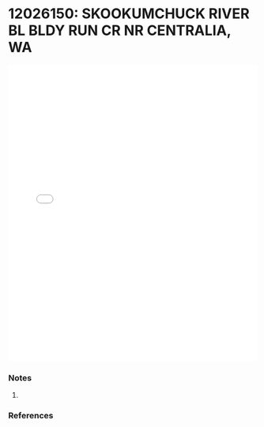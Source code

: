 # 12026150: SKOOKUMCHUCK RIVER BL BLDY RUN CR NR CENTRALIA, WA

<iframe src="/distribution_estimation/_static/stations/12026150_fdc.html" width="100%" height="600" frameborder="0"></iframe>

### Notes
1. 

### References

